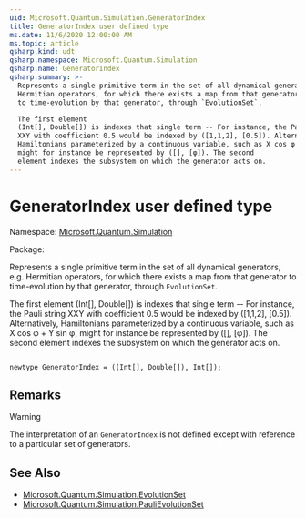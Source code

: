 ```yaml
---
uid: Microsoft.Quantum.Simulation.GeneratorIndex
title: GeneratorIndex user defined type
ms.date: 11/6/2020 12:00:00 AM
ms.topic: article
qsharp.kind: udt
qsharp.namespace: Microsoft.Quantum.Simulation
qsharp.name: GeneratorIndex
qsharp.summary: >-
  Represents a single primitive term in the set of all dynamical generators, e.g.
  Hermitian operators, for which there exists a map from that generator
  to time-evolution by that generator, through `EvolutionSet`.

  The first element
  (Int[], Double[]) is indexes that single term -- For instance, the Pauli string
  XXY with coefficient 0.5 would be indexed by ([1,1,2], [0.5]). Alternatively,
  Hamiltonians parameterized by a continuous variable, such as X cos φ + Y sin φ,
  might for instance be represented by ([], [φ]). The second
  element indexes the subsystem on which the generator acts on.
---
```


# GeneratorIndex user defined type

Namespace: [Microsoft.Quantum.Simulation](xref:Microsoft.Quantum.Simulation)

Package: [](https://nuget.org/packages/)


Represents a single primitive term in the set of all dynamical generators, e.g.Hermitian operators, for which there exists a map from that generatorto time-evolution by that generator, through `EvolutionSet`.The first element(Int[], Double[]) is indexes that single term -- For instance, the Pauli stringXXY with coefficient 0.5 would be indexed by ([1,1,2], [0.5]). Alternatively,Hamiltonians parameterized by a continuous variable, such as X cos φ + Y sin φ,might for instance be represented by ([], [φ]). The secondelement indexes the subsystem on which the generator acts on.

```qsharp

newtype GeneratorIndex = ((Int[], Double[]), Int[]);
```



## Remarks

> [!WARNING]> The interpretation of an `GeneratorIndex` is not defined except> with reference to a particular set of generators.

## See Also

- [Microsoft.Quantum.Simulation.EvolutionSet](xref:Microsoft.Quantum.Simulation.EvolutionSet)
- [Microsoft.Quantum.Simulation.PauliEvolutionSet](xref:Microsoft.Quantum.Simulation.PauliEvolutionSet)